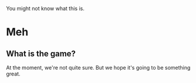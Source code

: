You might not know what this is.

# Meh

## What is the game?
At the moment, we're not quite sure. But we hope it's going to be something great.
